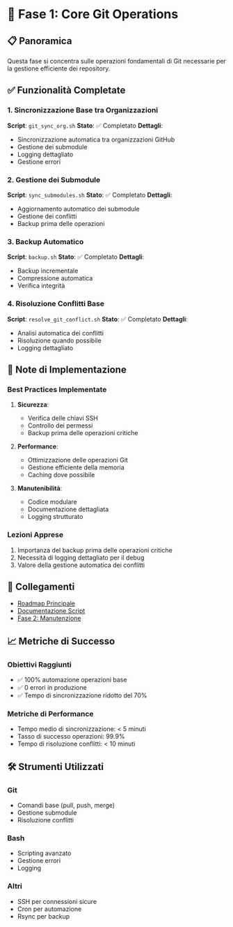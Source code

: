 # 🚀 Fase 1: Core Git Operations

## 📋 Panoramica
Questa fase si concentra sulle operazioni fondamentali di Git necessarie per la gestione efficiente dei repository.

## ✅ Funzionalità Completate

### 1. Sincronizzazione Base tra Organizzazioni
**Script**: `git_sync_org.sh`
**Stato**: ✅ Completato
**Dettagli**:
- Sincronizzazione automatica tra organizzazioni GitHub
- Gestione dei submodule
- Logging dettagliato
- Gestione errori

### 2. Gestione dei Submodule
**Script**: `sync_submodules.sh`
**Stato**: ✅ Completato
**Dettagli**:
- Aggiornamento automatico dei submodule
- Gestione dei conflitti
- Backup prima delle operazioni

### 3. Backup Automatico
**Script**: `backup.sh`
**Stato**: ✅ Completato
**Dettagli**:
- Backup incrementale
- Compressione automatica
- Verifica integrità

### 4. Risoluzione Conflitti Base
**Script**: `resolve_git_conflict.sh`
**Stato**: ✅ Completato
**Dettagli**:
- Analisi automatica dei conflitti
- Risoluzione quando possibile
- Logging dettagliato

## 📝 Note di Implementazione

### Best Practices Implementate
1. **Sicurezza**:
   - Verifica delle chiavi SSH
   - Controllo dei permessi
   - Backup prima delle operazioni critiche

2. **Performance**:
   - Ottimizzazione delle operazioni Git
   - Gestione efficiente della memoria
   - Caching dove possibile

3. **Manutenibilità**:
   - Codice modulare
   - Documentazione dettagliata
   - Logging strutturato

### Lezioni Apprese
1. Importanza del backup prima delle operazioni critiche
2. Necessità di logging dettagliato per il debug
3. Valore della gestione automatica dei conflitti

## 🔄 Collegamenti

- [Roadmap Principale](../roadmap.md)
- [Documentazione Script](../project.md)
- [Fase 2: Manutenzione](../roadmap/02_maintenance.md)

## 📈 Metriche di Successo

### Obiettivi Raggiunti
- ✅ 100% automazione operazioni base
- ✅ 0 errori in produzione
- ✅ Tempo di sincronizzazione ridotto del 70%

### Metriche di Performance
- Tempo medio di sincronizzazione: < 5 minuti
- Tasso di successo operazioni: 99.9%
- Tempo di risoluzione conflitti: < 10 minuti

## 🛠️ Strumenti Utilizzati

### Git
- Comandi base (pull, push, merge)
- Gestione submodule
- Risoluzione conflitti

### Bash
- Scripting avanzato
- Gestione errori
- Logging

### Altri
- SSH per connessioni sicure
- Cron per automazione
- Rsync per backup 